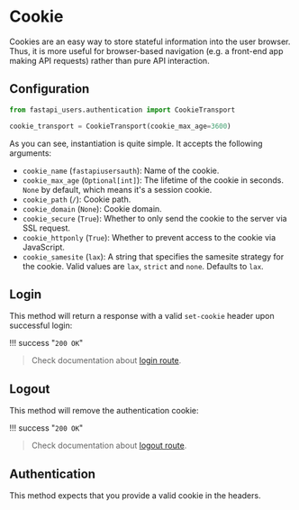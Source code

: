 # Cookie

Cookies are an easy way to store stateful information into the user browser. Thus, it is more useful for browser-based navigation (e.g. a front-end app making API requests) rather than pure API interaction.

## Configuration

```py
from fastapi_users.authentication import CookieTransport

cookie_transport = CookieTransport(cookie_max_age=3600)
```

As you can see, instantiation is quite simple. It accepts the following arguments:

* `cookie_name` (`fastapiusersauth`): Name of the cookie.
* `cookie_max_age` (`Optional[int]`): The lifetime of the cookie in seconds. `None` by default, which means it's a session cookie.
* `cookie_path` (`/`): Cookie path.
* `cookie_domain` (`None`): Cookie domain.
* `cookie_secure` (`True`): Whether to only send the cookie to the server via SSL request.
* `cookie_httponly` (`True`): Whether to prevent access to the cookie via JavaScript.
* `cookie_samesite` (`lax`): A string that specifies the samesite strategy for the cookie. Valid values are `lax`, `strict` and `none`. Defaults to `lax`.

## Login

This method will return a response with a valid `set-cookie` header upon successful login:

!!! success "`200 OK`"

> Check documentation about [login route](../../usage/routes.md#post-loginname).

## Logout

This method will remove the authentication cookie:

!!! success "`200 OK`"

> Check documentation about [logout route](../../usage/routes.md#post-logoutname).

## Authentication

This method expects that you provide a valid cookie in the headers.
